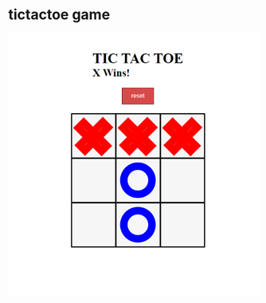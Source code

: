 # tictactoe game
![alt text](https://github.com/omnia-khattab/tictactoe/blob/main/tictactoe.PNG?raw=true)
